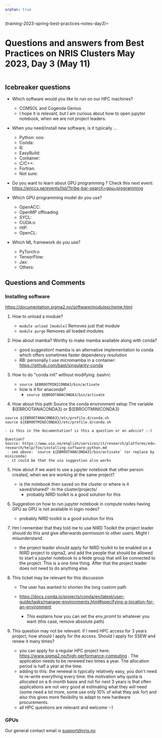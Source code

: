 ```yaml
---
orphan: true
---
```


(training-2023-spring-best-practices-notes-day3)=

# Questions and answers from Best Practices on NRIS Clusters May 2023, Day 3 (May 11)

```{contents} Table of Contents
```

## Icebreaker questions

- Which software would you like to run on our HPC machines?
    - COMSOL and Cogenda Genius
    - I hope it is relevant, but I am curious about how to open jupyter notebook, when we are not project leaders.


- When you need/install new software, is it typically ...
  - Python: ooo
  - Conda:
  - R:
  - EasyBuild:
  - Container:
  - C/C++:
  - Fortran:
  - Not sure: 

- Do you want to learn about GPU programming ?
Check this next event: https://enccs.se/events/list/?tribe-bar-search=gpu+programming

- Which GPU programming model do you use?
  - OpenACC:
  - OpenMP offloading
  - SYCL:
  - CUDA:o
  - HIP:
  - OpenCL:
  
- Which ML framework do you use?
  - PyTorch:o
  - TensorFlow:
  - Jax:
  - Others:  

## Questions and Comments 

### Installing software
https://documentation.sigma2.no/software/modulescheme.html

1. How to unload a module?
    * `module unload [module]` Removes just that module
    * `module purge` Removes all loaded modules

2. How about mamba? Worthy to make mamba available along with conda?
   - good suggestion! mamba is an alternative implementation to conda which offers sometimes faster dependency resolution
   - RB: personally I use micromamba in a container: https://github.com/bast/singularity-conda

3. How to do "conda init" without modifying .bashrc
    - `source $EBROOTMINICONDA3/bin/activate `
    - how is it for anaconda?
      - `source $EBROOTANACONDA3/bin/activate`

4. How about this path
 Source the conda environment setup
 The variable ${EBROOTANACONDA3} or ${EBROOTMINICONDA3}

```
source ${EBROOTANACONDA3}/etc/profile.d/conda.sh
source ${EBROOTMINICONDA3}/etc/profile.d/conda.sh
```
    - is this in the documentation? is this a question or an advice? :-)
    
    Question?
    Source: https://www.uio.no/english/services/it/research/platforms/edu-research/help/fox/installing-software-python.md
     - see above: `source ${EBROOTANACONDA3}/bin/activate` (or replace by miniconda)
     - it could be that the uio suggestion also works

5. How about if we want to use a jupyter notebook that other person created, when we are working at the same project?
   - is the notebook then saved on the cluster or where is it saved/shared? 
   -In the cluster/projects/
      - probably NIRD toolkit is a good solution for this

6. Suggestion on how to run jupyter notebook in compute nodes having GPU as GPU is not available in login nodes?
   - probably NIRD toolkit is a good solution for this

7. Hm I remember that they told me to use NIRD Toolkit the project leader should do this and give afterwards permission to other users. Might i misunderstand.
    - the project leader should apply for NIRD toolkit to be enabled on a NIRD project to sigma2, and add the people that should be allowed to start a jupyter notebook to a feide group that will be connected to the project. This is a one time thing. After that the project leader does not need to do anything else.

8. This ticket may be relevant for this discussion
     - The user has wanted to shorten the long custom path
     
    - https://docs.conda.io/projects/conda/en/latest/user-guide/tasks/manage-environments.html#specifying-a-location-for-an-environment
        - This explains how you can set the env_promt to whatever you want (this case, remove absolute path)
        

9. This question may not be relevant: if I need HPC access for 3 years project, how should I apply for the access. Should I apply for SSEW and renew it many times?
    - you can apply for a regular HPC project here: https://www.sigma2.no/high-performance-computing . The application needs to be renewed two times a year. The allocation period is half a year at the time. 
    - adding to this: the renewal is typically relatively easy, you don't need to re-write everything every time. the motivation why quota is allocated on a 6-month basis and not for next 3 years is that often applications are not very good at estimating what they will need (some need a lot more, some use only 10% of what they ask for) and also this gives more flexibility to adapt to new hardware procurements.
    - all HPC questions are relevant and welcome :-)


### GPUs


Our general contact email is  support@nris.no

